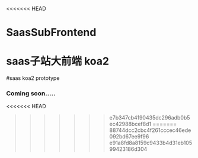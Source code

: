 <<<<<<< HEAD
# SaasSubFrontend
saas子站大前端 koa2 
=======
#saas koa2 prototype

### Coming soon.....
<<<<<<< HEAD
>>>>>>> e7b347cb4190435dc296adb0b5ec42988bcef8d1
=======
>>>>>>> 88744dcc2cbc4f261cccec46ede092bd67ee9f96
>>>>>>> e91a8fd8a8159c9433b4d31eb10599423186d304
